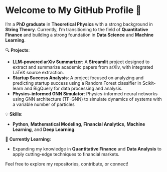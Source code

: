# Welcome to My GitHub Profile 👋

I’m a **PhD graduate** in **Theoretical Physics** with a strong background in **String Theory**. Currently, I’m transitioning to the field of **Quantitative Finance** and building a strong foundation in **Data Science** and **Machine Learning**.

🔍 **Projects**:
- **LLM-powered arXiv Summarizer**: A **Streamlit** project designed to extract and summarize academic papers from arXiv, with integrated LaTeX source extraction.
- **Startup Success Analysis**: A project focused on analyzing and predicting startup success using a Random Forest classifier in Scikit-learn and BigQuery for data processing and analysis.
- **Physics-informed GNN Simulator**: Physics-informed neural networks using GNN architecture (TF-GNN) to simulate dynamics of systems with a variable number of particles

💡 **Skills**:
- **Python**, **Mathematical Modeling**, **Financial Analytics**, **Machine Learning**, and **Deep Learning**.

🌱 **Currently Learning**:
- Expanding my knowledge in **Quantitative Finance** and **Data Analysis** to apply cutting-edge techniques to financial markets.

Feel free to explore my repositories, contribute, or connect!
